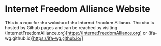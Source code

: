 # Internet Freedom Alliance Website
This is a repo for the website of the Internet Freedom Alliance.  The site is hosted by Github pages and can be reached by visiting (InternetFreedomAlliance.org)[https://InternetFreedomAlliance.org] or (ifa-wg.github.io)[https://ifa-wg.github.io/]
